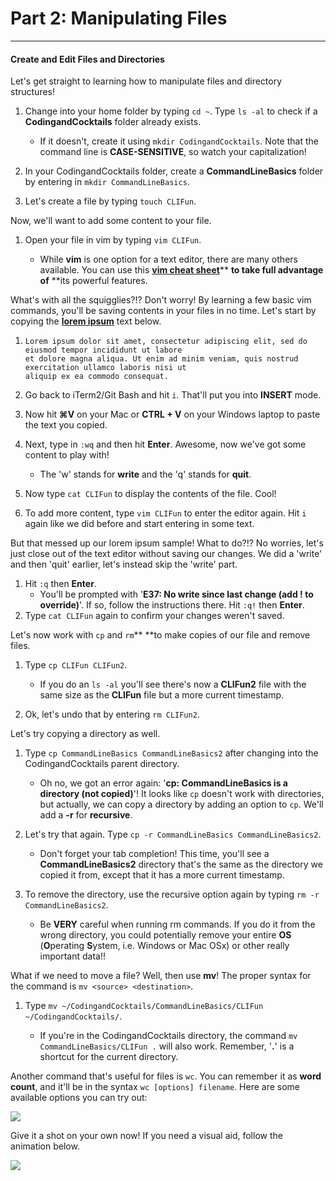 # Part 2: Manipulating Files

---

#### Create and Edit Files and Directories

Let's get straight to learning how to manipulate files and directory structures!

1. Change into your home folder by typing `cd ~`. Type `ls -al` to check if a **CodingandCocktails** folder already exists.
   * If it doesn't, create it using `mkdir CodingandCocktails`. Note that the command line is **CASE-SENSITIVE**, so watch your capitalization!
2. In your CodingandCocktails folder, create a **CommandLineBasics** folder by entering in `mkdir CommandLineBasics`.

3. Let's create a file by typing `touch CLIFun`.

Now, we'll want to add some content to your file.

1. Open your file in vim by typing `vim CLIFun`.

   * While **vim** is one option for a text editor, there are many others available. You can use this [**vim cheat sheet**](https://vim.rtorr.com/)** **to take full advantage of** **its powerful features.

What's with all the squigglies?!? Don't worry! By learning a few basic vim commands, you'll be saving contents in your files in no time. Let's start by copying the [**lorem ipsum**](https://en.wikipedia.org/wiki/Lorem_ipsum) text below.

1. ```
   Lorem ipsum dolor sit amet, consectetur adipiscing elit, sed do eiusmod tempor incididunt ut labore
   et dolore magna aliqua. Ut enim ad minim veniam, quis nostrud exercitation ullamco laboris nisi ut 
   aliquip ex ea commodo consequat.
   ```
2. Go back to iTerm2/Git Bash and hit `i`. That'll put you into **INSERT** mode.

3. Now hit **⌘V** on your Mac or **CTRL + V** on your Windows laptop to paste the text you copied.

4. Next, type in `:wq` and then hit **Enter**. Awesome, now we've got some content to play with!

   * The 'w' stands for **write** and the 'q' stands for **quit**.

5. Now type `cat CLIFun` to display the contents of the file. Cool!

6. To add more content, type `vim CLIFun` to enter the editor again. Hit `i` again like we did before and start entering in some text.

But that messed up our lorem ipsum sample! What to do?!? No worries, let's just close out of the text editor without saving our changes. We did a 'write' and then 'quit' earlier, let's instead skip the 'write' part.

1. Hit `:q` then **Enter**. 
   * You'll be prompted with '**E37: No write since last change \(add ! to override\)**'. If so, follow the instructions there. Hit `:q!` then **Enter**. 
2. Type `cat CLIFun` again to confirm your changes weren't saved.

Let's now work with `cp` and `rm`** **to make copies of our file and remove files.

1. Type `cp CLIFun CLIFun2`.

   * If you do an `ls -al` you'll see there's now a **CLIFun2** file with the same size as the **CLIFun** file but a more current timestamp.

2. Ok, let's undo that by entering `rm CLIFun2`.

Let's try copying a directory as well.

1. Type `cp CommandLineBasics CommandLineBasics2` after changing into the CodingandCocktails parent directory.

   * Oh no, we got an error again: '**cp: CommandLineBasics is a directory \(not copied\)**'! It looks like `cp` doesn't work with directories, but actually, we can copy a directory by adding an option to `cp`. We'll add a **-r** for **recursive**. 

2. Let's try that again. Type `cp -r CommandLineBasics CommandLineBasics2`.

   * Don't forget your tab completion! This time, you'll see a **CommandLineBasics2** directory that's the same as the directory we copied it from, except that it has a more current timestamp. 

3. To remove the directory, use the recursive option again by typing `rm -r CommandLineBasics2`.

   * Be **VERY** careful when running rm commands. If you do it from  the wrong directory, you could potentially remove your entire **OS** \(**O**perating **S**ystem, i.e. Windows or Mac OSx\) or other really important data!!

What if we need to move a file? Well, then use **mv**! The proper syntax for the command is `mv <source> <destination>`.

1. Type `mv ~/CodingandCocktails/CommandLineBasics/CLIFun ~/CodingandCocktails/`.

   * If you're in the CodingandCocktails directory, the command `mv CommandLineBasics/CLIFun .` will also work. Remember, '**.**' is a shortcut for the current directory.

Another command that's useful for files is `wc`. You can remember it as **word count**, and it'll be in the syntax `wc [options] filename`. Here are some available options you can try out:

![](/wc_options.png)

Give it a shot on your own now! If you need a visual aid, follow the animation below.

![](/assets/CLI01.gif)

